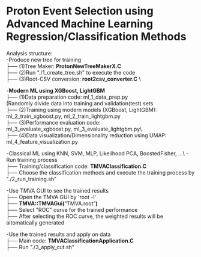 # Proton Event Selection using Advanced Machine Learning Regression/Classification Methods

Analysis structure:<br/>
-Produce new tree for training\
├── (1)Tree Maker: **ProtonNewTreeMakerX.C** \
├── (2)Run "./1_create_tree.sh" to execute the code \
├── (3)Root-CSV conversion: **root2csv_converter.C** \

-**Modern ML using XGBoost, LightGBM**\
├── (1)Data preparation code: ml_1_data_prep.py\
      (Randomly divide data into training and validation(test) sets    
├── (2)Training using modern models (XGBoost, LightGBM):\
       ml_2_train_xgboost.py, ml_2_train_lightgbm.py\
├── (3)Performance evaluation code:\
       ml_3_evaluate_xgboost.py, ml_3_evaluate_lightgbm.py\           
├── (4)Data visualization/Dimensionality reduction using UMAP:\
       ml_4_feature_visualization.py
 
-Classical ML using KNN, SVM, MLP, Likelihood PCA, BoostedFisher, ...\ 
-Run training process\
├── Training/classification code: **TMVAClassification.C** \
├── Choose the classification methods and execute the training process by "./2_run_training.sh" 

-Use TMVA GUI to see the trained results\
├── Open the TMVA GUI by 'root -l'\
├── **TMVA::TMVAGui(**“TMVA.root”**)**\
├── Select "ROC" curve for the trained performance\
├── After selecting the ROC curve, the weighted results will be altomatically generated

-Use the trained results and apply on data\
├── Main code: **TMVAClassificationApplication.C**\
├── Run "./3_apply_cut.sh"
